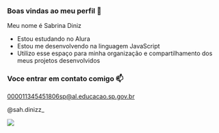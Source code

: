 ### Boas vindas ao meu perfil 💙

Meu nome é Sabrina Diniz

- Estou estudando no Alura
- Estou me desenvolvendo na linguagem JavaScript
- Utilizo esse espaço para minha organização e compartilhamento dos meus projetos desenvolvidos

### Voce entrar em contato comigo 📫

000011345451806sp@al.educacao.sp.gov.br

@sah.dinizz_

![](https://media.tenor.com/lhxrDbeO5W0AAAAi/thinking-of-you-miss-you.gif)
